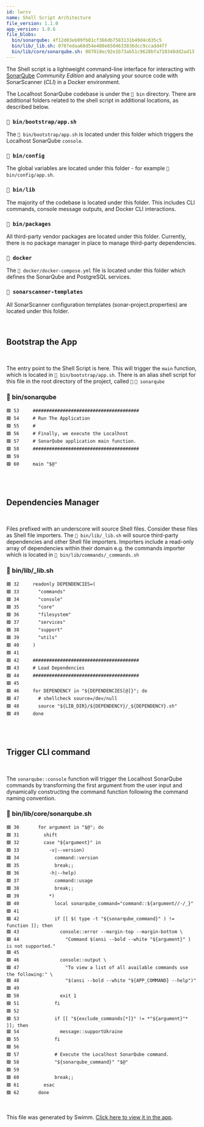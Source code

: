 ```yaml
---
id: lwrcv
name: Shell Script Architecture
file_version: 1.1.0
app_version: 1.0.6
file_blobs:
  bin/sonarqube: 4f12d03eb09fb01cf366db7583131b49d4c035c5
  bin/lib/_lib.sh: 0707edaa68d54e480e6504633836dcc9ccadd4ff
  bin/lib/core/sonarqube.sh: 087018ec92e1b73ab51c9628bfa710348dd2ad13
---
```


The Shell script is a lightweight command-line interface for interacting with [SonarQube](https://www.sonarqube.org/) _Community Edition_ and analysing your source code with SonarScanner (_CLI_) in a Docker environment.

The Localhost SonarQube codebase is under the `📄 bin` directory. There are additional folders related to the shell script in additional locations, as described below.

### `📄 bin/bootstrap/app.sh`

The `📄 bin/bootstrap/app.sh` is located under this folder which triggers the Localhost SonarQube `console`.

### `📄 bin/config`

The global variables are located under this folder - for example `📄 bin/config/app.sh`.

### `📄 bin/lib`

The majority of the codebase is located under this folder. This includes CLI commands, console message outputs, and Docker CLI interactions.

### `📄 bin/packages`

All third-party vendor packages are located under this folder. Currently, there is no package manager in place to manage third-party dependencies.

### `📄 docker`

The `📄 docker/docker-compose.yml` file is located under this folder which defines the SonarQube and PostgreSQL services.

### `📄 sonarscanner-templates`

All SonarScanner configuration templates (sonar-project.properties) are located under this folder.

<br/>

## Bootstrap the App

<br/>

The entry point to the Shell Script is here. This will trigger the `main`<swm-token data-swm-token=":bin/sonarqube:60:0:0:`main &quot;$@&quot;`"/> function, which is located in `📄 bin/bootstrap/app.sh`. There is an alias shell script for this file in the root directory of the project, called `📄` `📄 sonarqube`
<!-- NOTE-swimm-snippet: the lines below link your snippet to Swimm -->
### 📄 bin/sonarqube
```
🟩 53     #######################################
🟩 54     # Run The Application
🟩 55     #
🟩 56     # Finally, we execute the Localhost
🟩 57     # SonarQube application main function.
🟩 58     #######################################
🟩 59     
🟩 60     main "$@"
```

<br/>

<br/>

## Dependencies Manager

<br/>

Files prefixed with an underscore will source Shell files. Consider these files as Shell file importers. The `📄 bin/lib/_lib.sh` will source third-party dependencies and other Shell file importers. Importers include a read-only array of dependencies within their domain e.g. the commands importer which is located in `📄 bin/lib/commands/_commands.sh`
<!-- NOTE-swimm-snippet: the lines below link your snippet to Swimm -->
### 📄 bin/lib/_lib.sh
```shell
🟩 32     readonly DEPENDENCIES=(
🟩 33       "commands"
🟩 34       "console"
🟩 35       "core"
🟩 36       "filesystem"
🟩 37       "services"
🟩 38       "support"
🟩 39       "utils"
🟩 40     )
🟩 41     
🟩 42     #######################################
🟩 43     # Load Dependencies
🟩 44     #######################################
🟩 45     
🟩 46     for DEPENDENCY in "${DEPENDENCIES[@]}"; do
🟩 47       # shellcheck source=/dev/null
🟩 48       source "${LIB_DIR}/${DEPENDENCY}/_${DEPENDENCY}.sh"
🟩 49     done
```

<br/>

<br/>

## Trigger CLI command

<br/>

The `sonarqube::console` function will trigger the Localhost SonarQube commands by transforming the first argument from the user input and dynamically constructing the command function following the command naming convention.
<!-- NOTE-swimm-snippet: the lines below link your snippet to Swimm -->
### 📄 bin/lib/core/sonarqube.sh
```shell
🟩 30       for argument in "$@"; do
🟩 31         shift
🟩 32         case "${argument}" in
🟩 33           -v|--version)
🟩 34             command::version
🟩 35             break;;
🟩 36           -h|--help)
🟩 37             command::usage
🟩 38             break;;
🟩 39           *)
🟩 40             local sonarqube_command="command::${argument//-/_}"
🟩 41     
🟩 42             if [[ $( type -t "${sonarqube_command}" ) != function ]]; then
🟩 43               console::error --margin-top --margin-bottom \
🟩 44                 "Command $(ansi --bold --white "${argument}" ) is not supported."
🟩 45     
🟩 46               console::output \
🟩 47                 "To view a list of all available commands use the following:" \
🟩 48                 "$(ansi --bold --white "${APP_COMMAND} --help")"
🟩 49     
🟩 50               exit 1
🟩 51             fi
🟩 52     
🟩 53             if [[ "${exclude_commands[*]}" != *"${argument}"* ]]; then
🟩 54               message::supportUkraine
🟩 55             fi
🟩 56     
🟩 57             # Execute the Localhost SonarQube command.
🟩 58             "${sonarqube_command}" "$@"
🟩 59     
🟩 60             break;;
🟩 61         esac
🟩 62       done
```

<br/>

This file was generated by Swimm. [Click here to view it in the app](https://app.swimm.io/repos/Z2l0aHViJTNBJTNBbG9jYWxob3N0LXNvbmFycXViZSUzQSUzQWx1aXNhdmVpcm8=/docs/lwrcv).
